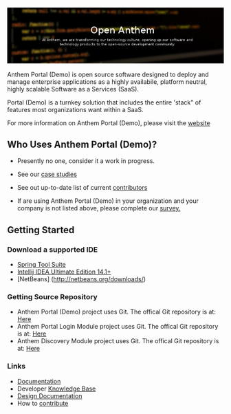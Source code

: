 ![Anthem Portal(Demo)](tools/logo/anthem_banner.png)

Anthem Portal (Demo) is open source software designed to deploy and manage enterprise applications as a highly availabile, platform neutral, highly scalable Software as a Services (SaaS).

Portal (Demo) is a turnkey solution that includes the entire 'stack" of features most organizations want within a SaaS.

For more information on Anthem Portal (Demo), please visit the [website](http://live-openanthem.pantheonsite.io)

## Who Uses Anthem Portal (Demo)?

* Presently no one, consider it a work in progress.

* See our [case studies](http://live-openanthem.pantheonsite.io/projects/)

* See out up-to-date list of current [contributors](https://github.com/openanthem/portal/wiki/Contributors)

* If are using Anthem Portal (Demo) in your organization and your company is not listed above, please complete our [survey.](https://github.com/openanthem/portal/wiki/Survey)

## Getting Started

### Download a supported IDE

* [Spring Tool Suite](https://spring.io/tools/sts/all)
* [Intellij IDEA Ultimate Edition 14.1+](https://www.jetbrains.com/idea/download/#section=linux)
* [NetBeans] (http://netbeans.org/downloads/)

### Getting Source Repository

* Anthem Portal (Demo) project uses Git.  The offical Git repository is at: [Here](https://github.com/openanthem/portal.git)
* Anthem Portal Login Module project uses Git.  The offical Git repository is at: [Here](https://github.com/openanthem/login.git)
* Anthem Discovery Module project uses Git.  The offical Git repository is at: [Here](https://github.com/openanthem/discovery.git)

### Links

* [Documentation](https://anthemopensource.atlassian.net/wiki/spaces/APD)
* Developer [Knowledge Base](https://anthemopensource.atlassian.net/wiki/spaces/APDDKB)
* [Design Documentation](https://anthemopensource.atlassian.net/wiki/spaces/APDDD)
* How to [contribute](CONTRIBUTING.md)


 
